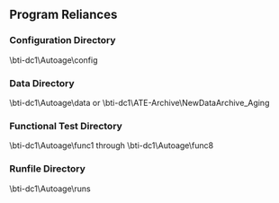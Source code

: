 ## Program Reliances
### Configuration Directory
\\bti-dc1\Autoage\config
### Data Directory
\\bti-dc1\Autoage\data or \\bti-dc1\ATE-Archive\NewDataArchive\_Aging
### Functional Test Directory
\\bti-dc1\Autoage\func1 through \\bti-dc1\Autoage\func8
### Runfile Directory
\\bti-dc1\Autoage\runs
